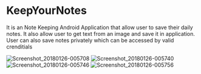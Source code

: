 # KeepYourNotes
It is an Note Keeping Android Application that allow user to save their daily notes. It also allow user to get text from an image and save it in application. User can also save notes privately which can be accessed by valid crenditials

![Screenshot_20180126-005708](https://user-images.githubusercontent.com/24753654/79533502-a54d2400-8095-11ea-8226-78da635aacbd.png)
![Screenshot_20180126-005740](https://user-images.githubusercontent.com/24753654/79533506-a716e780-8095-11ea-9164-32d39b6a6239.png)
![Screenshot_20180126-005746](https://user-images.githubusercontent.com/24753654/79533508-a7af7e00-8095-11ea-8166-94692c2ffe81.png)
![Screenshot_20180126-005756](https://user-images.githubusercontent.com/24753654/79533509-a8481480-8095-11ea-8172-0e397277ba73.png)
